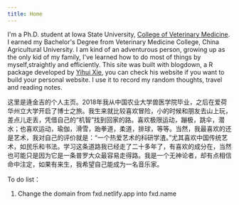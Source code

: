 ```yaml
---
title: Home
---
```


I'm a Ph.D. student at Iowa State University,  [College of Veterinary Medicine](https://vetmed.iastate.edu/users/pjj0702).
I earned my Bachelor's Degree from Veterinary Medicine College, China Agricultural University. I am kind of an adventurous person, growing up as the only kid of my family, I've learned how to do most of things by myself,straightly and efficiently. This site was built with blogdown, a R package developed by [Yihui Xie](https://yihui.org), you can check his website if you want to build your personal website. I use it to record my random thoughts, travel and reading notes.

这里是逄金吉的个人主页。2018年我从中国农业大学兽医学院毕业，之后在爱荷华州立大学开启了博士之旅。我生来就比较喜欢冒险，小的时候和朋友去山上玩，差点儿走丢，凭借自己的“机智”找到回家的路。喜欢极限运动，蹦极，跳伞，潜水；也喜欢运动，瑜伽，滑雪，跆拳道，柔道，排球，等等。当然，我最喜欢的还是艺术，我对自己的评价就是：“一个热爱艺术的科研学渣。”尤其喜欢中国传统艺术，如民乐和书法。学习这条道路我已经走了二十多年了，有喜欢的成分在，当然也可能只是因为它是一条普罗大众最容易走得路。我是一个无神论者，却有点相信命中注定，如果有来生，我希望自己能成为一名音乐家。

To do list：

1. Change the domain from fxd.netlify.app into fxd.name




